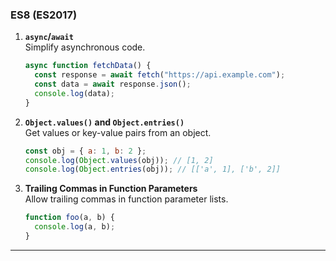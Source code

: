 ### **ES8 (ES2017)**

1. **`async`/`await`**  
   Simplify asynchronous code.

   ```javascript
   async function fetchData() {
     const response = await fetch("https://api.example.com");
     const data = await response.json();
     console.log(data);
   }
   ```

2. **`Object.values()` and `Object.entries()`**  
   Get values or key-value pairs from an object.

   ```javascript
   const obj = { a: 1, b: 2 };
   console.log(Object.values(obj)); // [1, 2]
   console.log(Object.entries(obj)); // [['a', 1], ['b', 2]]
   ```

3. **Trailing Commas in Function Parameters**  
   Allow trailing commas in function parameter lists.
   ```javascript
   function foo(a, b) {
     console.log(a, b);
   }
   ```

---
